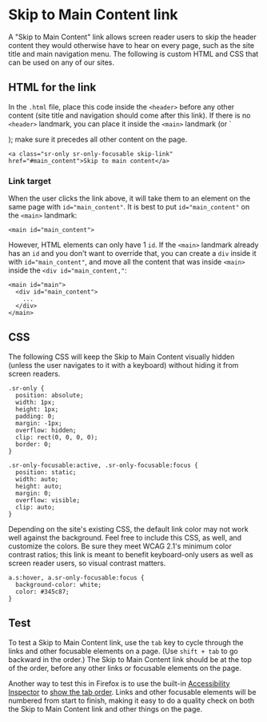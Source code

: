 # Skip to Main Content link

A "Skip to Main Content" link allows screen reader users to skip the header content they would otherwise have to hear on every page, such as the site title and main navigation menu. The following is custom HTML and CSS that can be used on any of our sites.

## HTML for the link

In the `.html` file, place this code inside the `<header>` before any other content (site title and navigation should come after this link). If there is no `<header>` landmark, you can place it inside the `<main>` landmark (or `<div role="content">); make sure it precedes all other content on the page.

```
<a class="sr-only sr-only-focusable skip-link" href="#main_content">Skip to main content</a>
```

### Link target

When the user clicks the link above, it will take them to an element on the same page with `id="main_content"`. It is best to put `id="main_content"` on the `<main>` landmark:

```
<main id="main_content">
```

However, HTML elements can only have 1 `id`. If the `<main>` landmark already has an `id` and you don't want to override that, you can create a `div` inside it with `id="main_content"`, and move all the content that was inside `<main>` inside the `<div id="main_content,"`:

```
<main id="main">
  <div id="main_content">
    ...
  </div>
</main>
```

## CSS 

The following CSS will keep the Skip to Main Content visually hidden (unless the user navigates to it with a keyboard) without hiding it from screen readers.

```
.sr-only {
  position: absolute;
  width: 1px;
  height: 1px;
  padding: 0;
  margin: -1px;
  overflow: hidden;
  clip: rect(0, 0, 0, 0);
  border: 0;
}

.sr-only-focusable:active, .sr-only-focusable:focus {
  position: static;
  width: auto;
  height: auto;
  margin: 0;
  overflow: visible;
  clip: auto;
}
```

Depending on the site's existing CSS, the default link color may not work well against the background. Feel free to include this CSS, as well, and customize the colors. Be sure they meet WCAG 2.1's minimum color contrast ratios; this link is meant to benefit keyboard-only users as well as screen reader users, so visual contrast matters.

```
a.s:hover, a.sr-only-focusable:focus {
  background-color: white;
  color: #345c87;
}
```

## Test

To test a Skip to Main Content link, use the `tab` key to cycle through the links and other focusable elements on a page. (Use `shift + tab` to go backward in the order.) The Skip to Main Content link should be at the top of the order, before any other links or focusable elements on the page.

Another way to test this in Firefox is to use the built-in [Accessibility Inspector](https://firefox-source-docs.mozilla.org/devtools-user/accessibility_inspector/) to [show the tab order](https://firefox-source-docs.mozilla.org/devtools-user/accessibility_inspector/). Links and other focusable elements will be numbered from start to finish, making it easy to do a quality check on both the Skip to Main Content link and other things on the page.